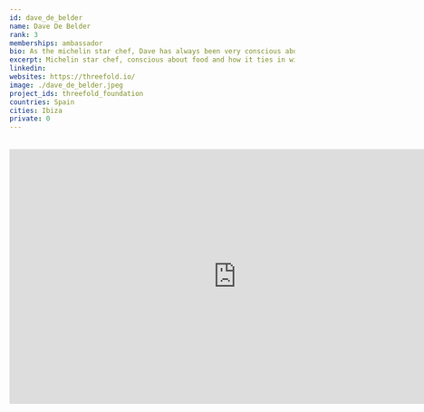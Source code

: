 ```yaml
---
id: dave_de_belder
name: Dave De Belder
rank: 3
memberships: ambassador
bio: As the michelin star chef, Dave has always been very conscious about food and how it ties in with spirituality, healing and peoples conscience. Dave has worked in the best kitchens this world has to offer. Elbulli (ES), Librije (NL), El Celler de Can Roca (ES) and his own Godevaart (BE) & Cara & Co (AU).
excerpt: Michelin star chef, conscious about food and how it ties in with spirituality and healing.
linkedin: 
websites: https://threefold.io/
image: ./dave_de_belder.jpeg
project_ids: threefold_foundation
countries: Spain
cities: Ibiza
private: 0
---
```


<BR>

<iframe src="https://player.vimeo.com/video/414231309" width="800" height="450" frameborder="0" allow="autoplay; fullscreen" allowfullscreen></iframe>

<BR>
